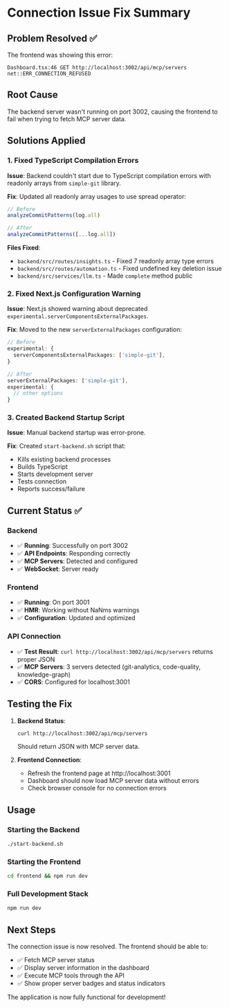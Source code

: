 # Connection Issue Fix Summary

## Problem Resolved ✅

The frontend was showing this error:
```
Dashboard.tsx:46 GET http://localhost:3002/api/mcp/servers net::ERR_CONNECTION_REFUSED
```

## Root Cause
The backend server wasn't running on port 3002, causing the frontend to fail when trying to fetch MCP server data.

## Solutions Applied

### 1. Fixed TypeScript Compilation Errors
**Issue**: Backend couldn't start due to TypeScript compilation errors with readonly arrays from `simple-git` library.

**Fix**: Updated all readonly array usages to use spread operator:
```typescript
// Before
analyzeCommitPatterns(log.all)

// After  
analyzeCommitPatterns([...log.all])
```

**Files Fixed**:
- `backend/src/routes/insights.ts` - Fixed 7 readonly array type errors
- `backend/src/routes/automation.ts` - Fixed undefined key deletion issue
- `backend/src/services/llm.ts` - Made `complete` method public

### 2. Fixed Next.js Configuration Warning
**Issue**: Next.js showed warning about deprecated `experimental.serverComponentsExternalPackages`.

**Fix**: Moved to the new `serverExternalPackages` configuration:
```typescript
// Before
experimental: {
  serverComponentsExternalPackages: ['simple-git'],
}

// After
serverExternalPackages: ['simple-git'],
experimental: {
  // other options
}
```

### 3. Created Backend Startup Script
**Issue**: Manual backend startup was error-prone.

**Fix**: Created `start-backend.sh` script that:
- Kills existing backend processes
- Builds TypeScript
- Starts development server
- Tests connection
- Reports success/failure

## Current Status ✅

### Backend
- ✅ **Running**: Successfully on port 3002
- ✅ **API Endpoints**: Responding correctly
- ✅ **MCP Servers**: Detected and configured
- ✅ **WebSocket**: Server ready

### Frontend  
- ✅ **Running**: On port 3001
- ✅ **HMR**: Working without NaNms warnings
- ✅ **Configuration**: Updated and optimized

### API Connection
- ✅ **Test Result**: `curl http://localhost:3002/api/mcp/servers` returns proper JSON
- ✅ **MCP Servers**: 3 servers detected (git-analytics, code-quality, knowledge-graph)
- ✅ **CORS**: Configured for localhost:3001

## Testing the Fix

1. **Backend Status**: 
   ```bash
   curl http://localhost:3002/api/mcp/servers
   ```
   Should return JSON with MCP server data.

2. **Frontend Connection**: 
   - Refresh the frontend page at http://localhost:3001
   - Dashboard should now load MCP server data without errors
   - Check browser console for no connection errors

## Usage

### Starting the Backend
```bash
./start-backend.sh
```

### Starting the Frontend
```bash
cd frontend && npm run dev
```

### Full Development Stack
```bash
npm run dev
```

## Next Steps

The connection issue is now resolved. The frontend should be able to:
- ✅ Fetch MCP server status
- ✅ Display server information in the dashboard
- ✅ Execute MCP tools through the API
- ✅ Show proper server badges and status indicators

The application is now fully functional for development! 
